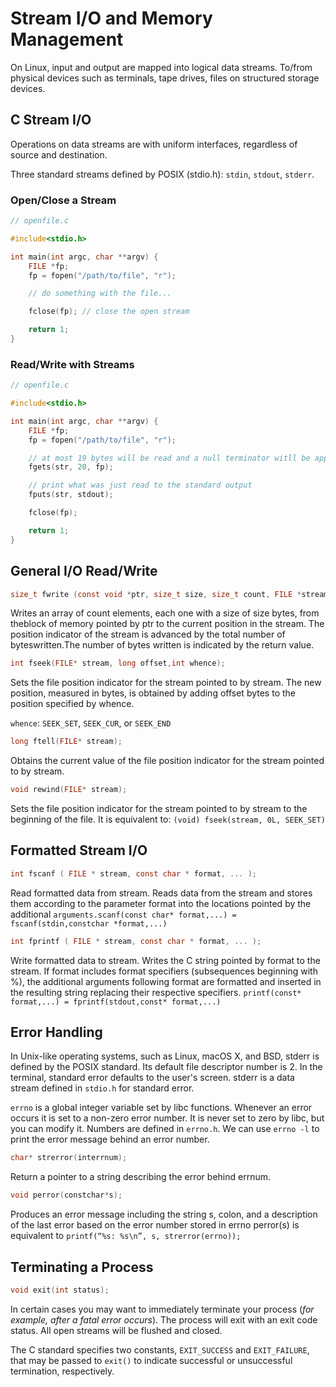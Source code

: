 # Stream I/O and Memory Management

On Linux, input and output are mapped into logical data streams. To/from physical devices such as terminals, tape drives, files on structured storage devices.

## C Stream I/O

Operations on data streams are with uniform interfaces, regardless of source and destination.

Three standard streams defined by POSIX (stdio.h): `stdin`, `stdout`, `stderr`.

### Open/Close a Stream

```C
// openfile.c

#include<stdio.h>

int main(int argc, char **argv) {
    FILE *fp;
    fp = fopen("/path/to/file", "r");

    // do something with the file...

    fclose(fp); // close the open stream

    return 1;
}
```

### Read/Write with Streams

```C
// openfile.c

#include<stdio.h>

int main(int argc, char **argv) {
    FILE *fp;
    fp = fopen("/path/to/file", "r");

    // at most 19 bytes will be read and a null terminator witll be appended thereafter.
    fgets(str, 20, fp); 

    // print what was just read to the standard output
    fputs(str, stdout);

    fclose(fp);

    return 1;
}
```

## General I/O Read/Write

```C 
size_t fwrite (const void *ptr, size_t size, size_t count, FILE *stream );
``` 
Writes an array of count elements, each one with a size of size bytes, from theblock of memory pointed by ptr to the current position in the stream. The position indicator of the stream is advanced by the total number of byteswritten.The number of bytes written is indicated by the return value.

```C
int fseek(FILE* stream, long offset,int whence);
```
Sets the file position indicator for the stream pointed to by stream. The new position, measured in bytes, is obtained by adding offset bytes to the position specified by whence.

`whence`: `SEEK_SET`, `SEEK_CUR`, or `SEEK_END` 

```C
long ftell(FILE* stream);
```
Obtains the current value of the file position indicator for the stream pointed to by stream.

```C
void rewind(FILE* stream);
```
Sets the file position indicator for the stream pointed to by stream to the beginning of the file. It is equivalent to: `(void) fseek(stream, 0L, SEEK_SET)`


## Formatted Stream I/O

```C
int fscanf ( FILE * stream, const char * format, ... );
```
Read formatted data from stream. Reads data from the stream and stores them according to the parameter format into the locations pointed by the additional `arguments.scanf(const char* format,...) = fscanf(stdin,constchar *format,...)`

```C
int fprintf ( FILE * stream, const char * format, ... ); 
```
Write formatted data to stream. Writes the C string pointed by format to the stream. If format includes format specifiers (subsequences beginning with %), the additional arguments following format are formatted and inserted in the resulting string replacing their respective specifiers. `printf(const* format,...) = fprintf(stdout,const* format,...)`

## Error Handling 

In Unix-like operating systems, such as Linux, macOS X, and BSD, stderr is defined by the POSIX standard. Its default file descriptor number is 2. In the terminal, standard error defaults to the user's screen. stderr is a data stream defined in `stdio.h` for standard error.

`errno` is a global integer variable set by libc functions. Whenever an error occurs it is set to a non-zero error number. It is never set to zero by libc, but you can modify it. Numbers are defined in `errno.h`. We can use `errno -l` to print the error message behind an error number.

```C
char* strerror(interrnum);
```
Return a pointer to a string describing the error behind errnum.

```C
void perror(constchar*s);
```
Produces an error message including the string s, colon, and a description of the last error based on the error number stored in errno perror(s) is equivalent to `printf(“%s: %s\n”, s, strerror(errno));` 

## Terminating a Process

```C
void exit(int status);
```
In certain cases you may want to immediately terminate your process (*for example, after a fatal error occurs*). The process will exit with an exit code status. All open streams will be flushed and closed. 

The C standard specifies two constants, `EXIT_SUCCESS` and `EXIT_FAILURE`, that may be passed to `exit()` to indicate  successful or unsuccessful termination, respectively.